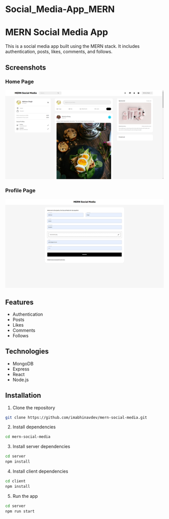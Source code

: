 # Social_Media-App_MERN



# MERN Social Media App

This is a social media app built using the MERN stack. It includes authentication, posts, likes, comments, and follows.

## Screenshots

### Home Page
![Home Page](./images/home.png)

### Profile Page
![Profile Page](./images/singup.png)


## Features

- Authentication
- Posts
- Likes
- Comments
- Follows

## Technologies

- MongoDB
- Express
- React
- Node.js

## Installation

1. Clone the repository
```bash
git clone https://github.com/imabhinavdev/mern-social-media.git
```

2. Install dependencies
```bash
cd mern-social-media
```

3. Install server dependencies
```bash
cd server
npm install
```

4. Install client dependencies
```bash
cd client
npm install
```

5. Run the app
```bash
cd server
npm run start
```


